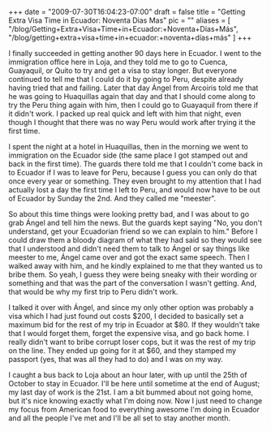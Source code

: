 
+++
date = "2009-07-30T16:04:23-07:00"
draft = false
title = "Getting Extra Visa Time in Ecuador: Noventa Dias Mas"
pic = ""
aliases = [
  "/blog/Getting+Extra+Visa+Time+in+Ecuador:+Noventa+Días+Más",
  "/blog/getting+extra+visa+time+in+ecuador:+noventa+días+más"
]
+++

<p>
I finally succeeded in getting another 90 days here in Ecuador.  I went to the immigration office here in Loja, and they told me to go to Cuenca, Guayaquil, or Quito to try and get a visa to stay longer.  But everyone continued to tell me that I could do it by going to Peru, despite already having tried that and failing.  Later that day Ángel from Arcoiris told me that he was going to Huaquillas again that day and that I should come along to try the Peru thing again with him, then I could go to Guayaquil from there if it didn't work.  I packed up real quick and left with him that night, even though I thought that there was no way Peru would work after trying it the first time.
</p>
<p>
I spent the night at a hotel in Huaquillas, then in the morning we went to immigration on the Ecuador side (the same place I got stamped out and back in the first time).  The guards there told me that I couldn't come back in to Ecuador if I was to leave for Peru, because I guess you can only do that once every year or something.  They even brought to my attention that I had actually lost a day the first time I left to Peru, and would now have to be out of Ecuador by Sunday the 2nd.  And they called me "meester".
</p>
<p>
So about this time things were looking pretty bad, and I was about to go grab Ángel and tell him the news.  But the guards kept saying "No, you don't understand, get your Ecuadorian friend so we can explain to him."  Before I could draw them a bloody diagram of what they had said so they would see that I understood and didn't need them to talk to Ángel or say things like meester to me, Ángel came over and got the exact same speech.  Then I walked away with him, and he kindly explained to me that they wanted us to bribe them.  So yeah, I guess they were being sneaky with their wording or something and that was the part of the conversation I wasn't getting.  And, that would be why my first trip to Peru didn't work.
</p>
<p>
I talked it over with Ángel, and since my only other option was probably a visa which I had just found out costs $200, I decided to basically set a maximum bid for the rest of my trip in Ecuador at $80.  If they wouldn't take that I would forget them, forget the expensive visa, and go back home.  I really didn't want to bribe corrupt loser cops, but it was the rest of my trip on the line.  They ended up going for it at $60, and they stamped my passport (yes, that was all they had to do) and I was on my way.
</p>
<p>
I caught a bus back to Loja about an hour later, with up until the 25th of October to stay in Ecuador.  I'll be here until sometime at the end of August; my last day of work is the 21st.  I am a bit bummed about not going home, but it's nice knowing exactly what I'm doing now.  Now I just need to change my focus from American food to everything awesome I'm doing in Ecuador and all the people I've met and I'll be all set to stay another month.
</p>
